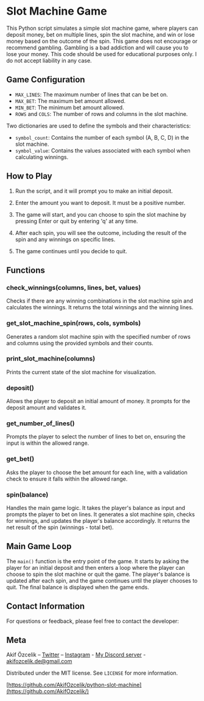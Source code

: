 # Slot Machine Game

This Python script simulates a simple slot machine game, where players can deposit money, bet on multiple lines, spin the slot machine, and win or lose money based on the outcome of the spin. This game does not encourage or recommend gambling. Gambling is a bad addiction and will cause you to lose your money. This code should be used for educational purposes only. I do not accept liability in any case.

## Game Configuration

- `MAX_LINES`: The maximum number of lines that can be bet on.
- `MAX_BET`: The maximum bet amount allowed.
- `MIN_BET`: The minimum bet amount allowed.
- `ROWS` and `COLS`: The number of rows and columns in the slot machine.

Two dictionaries are used to define the symbols and their characteristics:

- `symbol_count`: Contains the number of each symbol (A, B, C, D) in the slot machine.
- `symbol_value`: Contains the values associated with each symbol when calculating winnings.

## How to Play

1. Run the script, and it will prompt you to make an initial deposit.

2. Enter the amount you want to deposit. It must be a positive number.

3. The game will start, and you can choose to spin the slot machine by pressing Enter or quit by entering 'q' at any time.

4. After each spin, you will see the outcome, including the result of the spin and any winnings on specific lines.

5. The game continues until you decide to quit.

## Functions

### check_winnings(columns, lines, bet, values)

Checks if there are any winning combinations in the slot machine spin and calculates the winnings. It returns the total winnings and the winning lines.

### get_slot_machine_spin(rows, cols, symbols)

Generates a random slot machine spin with the specified number of rows and columns using the provided symbols and their counts.

### print_slot_machine(columns)

Prints the current state of the slot machine for visualization.

### deposit()

Allows the player to deposit an initial amount of money. It prompts for the deposit amount and validates it.

### get_number_of_lines()

Prompts the player to select the number of lines to bet on, ensuring the input is within the allowed range.

### get_bet()

Asks the player to choose the bet amount for each line, with a validation check to ensure it falls within the allowed range.

### spin(balance)

Handles the main game logic. It takes the player's balance as input and prompts the player to bet on lines. It generates a slot machine spin, checks for winnings, and updates the player's balance accordingly. It returns the net result of the spin (winnings - total bet).

## Main Game Loop

The `main()` function is the entry point of the game. It starts by asking the player for an initial deposit and then enters a loop where the player can choose to spin the slot machine or quit the game. The player's balance is updated after each spin, and the game continues until the player chooses to quit. The final balance is displayed when the game ends.

## Contact Information

For questions or feedback, please feel free to contact the developer:

## Meta

Akif Özcelik – [Twitter](https://twitter.com/akifzclk) – [Instagram](https://www.instagram.com/iamakifzclk/) - [My Discord server](https://discord.gg/6PRazmg9fs) - akifozcelik.de@gmail.com

Distributed under the MIT license. See `LICENSE` for more information.

[https://github.com/AkifOzcelik/python-slot-machine](https://github.com/AkifOzcelik/)
